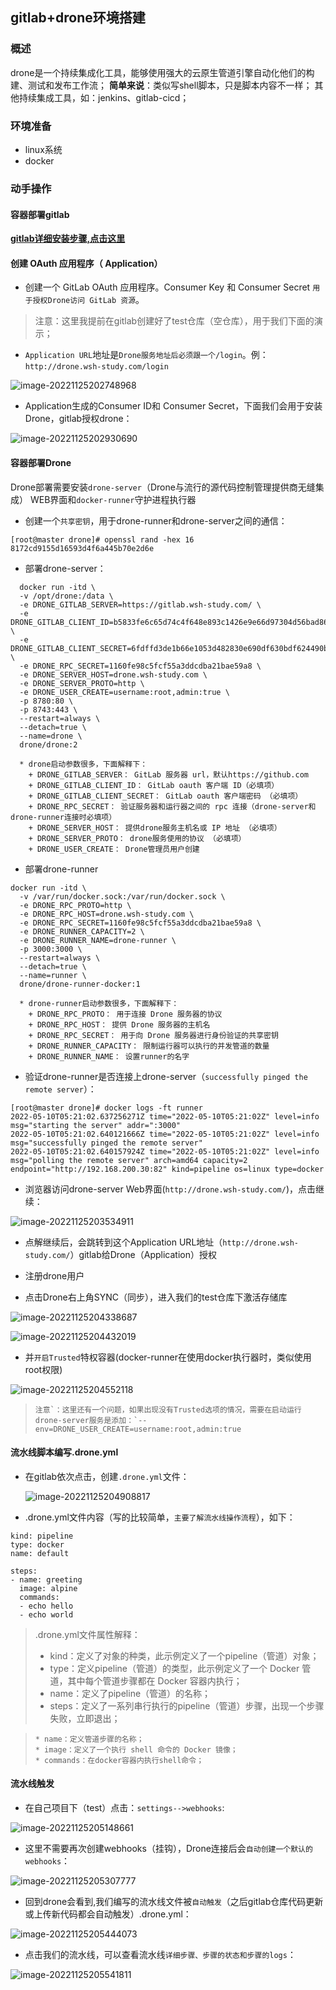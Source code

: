 ## gitlab+drone环境搭建

### 概述

drone是一个持续集成化工具，能够使用强大的云原生管道引擎自动化他们的构建、测试和发布工作流；
**简单来说**：类似写shell脚本，只是脚本内容不一样；
其他持续集成工具，如：jenkins、gitlab-cicd；

### 环境准备

- linux系统
- docker

### 动手操作

#### 容器部署gitlab

[**gitlab详细安装步骤,点击这里**](http://docs.wsh-study.com/%E5%BC%80%E5%8F%91%E7%8E%AF%E5%A2%83%E6%90%AD%E5%BB%BA/Gitlab%E7%8E%AF%E5%A2%83%E6%90%AD%E5%BB%BA/%E4%BD%BF%E7%94%A8Docker%E9%83%A8%E7%BD%B2Gitlab/)

#### 创建 OAuth 应用程序（ Application）

* 创建一个 GitLab OAuth 应用程序。Consumer Key 和 Consumer Secret `用于授权Drone访问 GitLab 资源`。

> 注意：这里我提前在gitlab创建好了test仓库（空仓库），用于我们下面的演示；

* `Application URL`地址是`Drone服务地址后必须跟一个/login`。例：`http://drone.wsh-study.com/login`

![image-20221125202748968](./assets/Docker部署drone/1.png)

- Application生成的Consumer ID和 Consumer Secret，下面我们会用于安装Drone，gitlab授权drone：

![image-20221125202930690](./assets/Docker部署drone/2.png)

#### 容器部署Drone

Drone部署需要安装`drone-server`（Drone与流行的源代码控制管理提供商无缝集成） WEB界面和`docker-runner`守护进程执行器

- 创建一个`共享密钥`，用于drone-runner和drone-server之间的通信：

```
[root@master drone]# openssl rand -hex 16
8172cd9155d16593d4f6a445b70e2d6e
```

- 部署drone-server：

```shell
  docker run -itd \
  -v /opt/drone:/data \
  -e DRONE_GITLAB_SERVER=https://gitlab.wsh-study.com/ \
  -e DRONE_GITLAB_CLIENT_ID=b5833fe6c65d74c4f648e893c1426e9e66d97304d56bad86360eddeb59371713 \
  -e DRONE_GITLAB_CLIENT_SECRET=6fdffd3de1b66e1053d482830e690df630bdf624490b4312e15a81879acfc14e \
  -e DRONE_RPC_SECRET=1160fe98c5fcf55a3ddcdba21bae59a8 \
  -e DRONE_SERVER_HOST=drone.wsh-study.com \
  -e DRONE_SERVER_PROTO=http \
  -e DRONE_USER_CREATE=username:root,admin:true \
  -p 8780:80 \
  -p 8743:443 \
  --restart=always \
  --detach=true \
  --name=drone \
  drone/drone:2
```

```shell
  * drone启动参数很多，下面解释下：
    + DRONE_GITLAB_SERVER： GitLab 服务器 url，默认https://github.com
    + DRONE_GITLAB_CLIENT_ID： GitLab oauth 客户端 ID（必填项）
    + DRONE_GITLAB_CLIENT_SECRET： GitLab oauth 客户端密码 （必填项）
    + DRONE_RPC_SECRET： 验证服务器和运行器之间的 rpc 连接（drone-server和drone-runner连接时必填项）
    + DRONE_SERVER_HOST： 提供drone服务主机名或 IP 地址 （必填项）
    + DRONE_SERVER_PROTO： drone服务使用的协议 （必填项）
    + DRONE_USER_CREATE： Drone管理员用户创建
```

- 部署drone-runner

```shell
docker run -itd \
  -v /var/run/docker.sock:/var/run/docker.sock \
  -e DRONE_RPC_PROTO=http \
  -e DRONE_RPC_HOST=drone.wsh-study.com \
  -e DRONE_RPC_SECRET=1160fe98c5fcf55a3ddcdba21bae59a8 \
  -e DRONE_RUNNER_CAPACITY=2 \
  -e DRONE_RUNNER_NAME=drone-runner \
  -p 3000:3000 \
  --restart=always \
  --detach=true \
  --name=runner \
  drone/drone-runner-docker:1
```

```
  * drone-runner启动参数很多，下面解释下：
    + DRONE_RPC_PROTO： 用于连接 Drone 服务器的协议
    + DRONE_RPC_HOST： 提供 Drone 服务器的主机名
    + DRONE_RPC_SECRET： 用于向 Drone 服务器进行身份验证的共享密钥
    + DRONE_RUNNER_CAPACITY： 限制运行器可以执行的并发管道的数量
    + DRONE_RUNNER_NAME： 设置runner的名字
```

- 验证drone-runner是否连接上drone-server（`successfully pinged the remote server`）：

```shell
[root@master drone]# docker logs -ft runner
2022-05-10T05:21:02.637256271Z time="2022-05-10T05:21:02Z" level=info msg="starting the server" addr=":3000"
2022-05-10T05:21:02.640121666Z time="2022-05-10T05:21:02Z" level=info msg="successfully pinged the remote server"
2022-05-10T05:21:02.640157924Z time="2022-05-10T05:21:02Z" level=info msg="polling the remote server" arch=amd64 capacity=2 endpoint="http://192.168.200.30:82" kind=pipeline os=linux type=docker
```

- 浏览器访问drone-server Web界面(`http://drone.wsh-study.com/`)，点击继续：

![image-20221125203534911](./assets/Docker部署drone/3.png)

- 点解继续后，会跳转到这个Application URL地址（`http://drone.wsh-study.com/`）gitlab给Drone（Application）授权

- 注册drone用户

- 点击Drone右上角SYNC（同步），进入我们的test仓库下激活存储库

![image-20221125204338687](./assets/Docker部署drone/4.png)

![image-20221125204432019](./assets/Docker部署drone/5.png)

* 并`开启Trusted`特权容器(docker-runner在使用docker执行器时，类似使用root权限)

![image-20221125204552118](./assets/Docker部署drone/6.png)

> ```
> 注意`：这里还有一个问题，如果出现没有Trusted选项的情况，需要在启动运行drone-server服务是添加：`--env=DRONE_USER_CREATE=username:root,admin:true
> ```

#### 流水线脚本编写.drone.yml

- 在gitlab依次点击，创建`.drone.yml`文件：

  ![image-20221125204908817](./assets/Docker部署drone/7.png)

- .drone.yml文件内容（写的比较简单，`主要了解流水线操作流程`），如下：

```shell
kind: pipeline
type: docker
name: default

steps:
- name: greeting
  image: alpine
  commands:
  - echo hello
  - echo world
```

> .drone.yml文件属性解释：
>
> - kind：定义了对象的种类，此示例定义了一个pipeline（管道）对象；
> - type：定义pipeline（管道）的类型，此示例定义了一个 Docker 管道，其中每个管道步骤都在 Docker 容器内执行；
> - name：定义了pipeline（管道）的名称；
> - steps：定义了一系列串行执行的pipeline（管道）步骤，出现一个步骤失败，立即退出；

> ```
> * name：定义管道步骤的名称；
> * image：定义了一个执行 shell 命令的 Docker 镜像；
> * commands：在docker容器内执行shell命令；
> ```

#### 流水线触发

- 在自己项目下（test）点击：`settings-->webhooks`:

![image-20221125205148661](./assets/Docker部署drone/8.png)

- 这里不需要再次创建webhooks（挂钩），Drone连接后会`自动创建一个默认的webhooks`：

![image-20221125205307777](./assets/Docker部署drone/9.png)

- 回到drone会看到,我们编写的流水线文件被`自动触发`（之后gitlab仓库代码更新或上传新代码都会自动触发）.drone.yml：

![image-20221125205444073](./assets/Docker部署drone/10.png)

- 点击我们的流水线，可以查看流水线`详细步骤、步骤的状态和步骤的logs`：

![image-20221125205541811](./assets/Docker部署drone/11.png)
